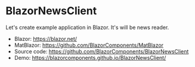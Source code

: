 # BlazorNewsClient

Let's create example application in Blazor. It's will be news reader.
- Blazor:  https://blazor.net/
- MatBlazor: https://github.com/BlazorComponents/MatBlazor
- Source code: https://github.com/BlazorComponents/BlazorNewsClient
- Demo: https://blazorcomponents.github.io/BlazorNewsClient/